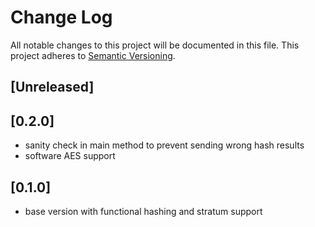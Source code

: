 # Change Log
All notable changes to this project will be documented in this file.
This project adheres to [Semantic Versioning](http://semver.org/).

## [Unreleased]

## [0.2.0]
- sanity check in main method to prevent sending wrong hash results
- software AES support

## [0.1.0]
- base version with functional hashing and stratum support
